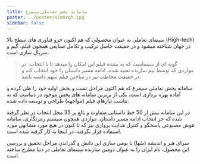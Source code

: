 ```yaml
---
title: سامانه پخش تعاملی سیمرغ
poster: ../poster/simurgh.jpg
sidebar: false
---
```


سینمای تعاملی به عنوان محصولی که هم اکنون جزو فناوری های سطح بالا (High-tech) در جهان شناخته میشود و در حقیقت حاصل ترکیب و تکامل صنایعی همچون فیلم، گیم و سریال سازی است،

> گونه ای از سینماست که به بیننده فیلم این امکان را میدهد تا با انتخاب، در مواردی که توسط تیم سازنده تعبیه شده، ادامه مسیر داستان را خود انتخاب کند و در حقیقت مخاطب نیز در ساختن فیلم سهم داشته باشد.

سامانه پخش تعاملی سیمرغ که هم اکنون مراحل تست و پخش اولیه خود را طی کرده و آماده بهره برداری است، یکی از برترین سامانه های پخش موجود در دنیاست که به تناسب نیازهای فیلم (مواجهه) طراحی و توسعه داده شده.

در این سامانه بیش از 50 خط داستانی متفاوت و بالغ بر 35 محل انتخاب در نظر گرفته شده که جز انتخاب ادامه مسیر داستان، مواردی همچون سیستم رمزنگاری، سامانه هوش مصنوعی پاسخگو و کنترل هدایت پروازی نیز که تا کنون در هیچ مورد مشابهی مورد استفاده قرار نگرفته، در اینجا به کار گرفته شده است.

سرای هنر و اندیشه (سُها) با بومی سازی این دانش و گذراندن مراحل تحقیق و بررسی این محصول، نام ایران را به عنوان دومین سازنده سینمای تعاملی در دنیا مطرح ساخته است.
